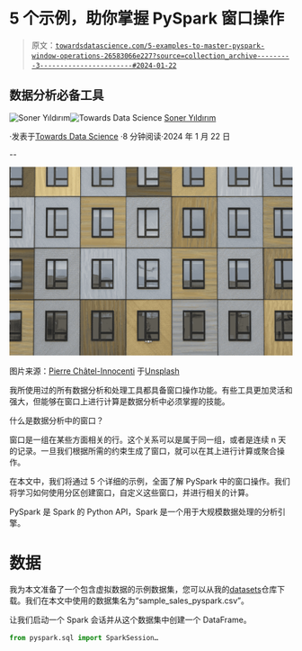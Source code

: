 # 5 个示例，助你掌握 PySpark 窗口操作

> 原文：[`towardsdatascience.com/5-examples-to-master-pyspark-window-operations-26583066e227?source=collection_archive---------3-----------------------#2024-01-22`](https://towardsdatascience.com/5-examples-to-master-pyspark-window-operations-26583066e227?source=collection_archive---------3-----------------------#2024-01-22)

## 数据分析必备工具

[](https://sonery.medium.com/?source=post_page---byline--26583066e227--------------------------------)![Soner Yıldırım](https://sonery.medium.com/?source=post_page---byline--26583066e227--------------------------------)[](https://towardsdatascience.com/?source=post_page---byline--26583066e227--------------------------------)![Towards Data Science](https://towardsdatascience.com/?source=post_page---byline--26583066e227--------------------------------) [Soner Yıldırım](https://sonery.medium.com/?source=post_page---byline--26583066e227--------------------------------)

·发表于[Towards Data Science](https://towardsdatascience.com/?source=post_page---byline--26583066e227--------------------------------) ·8 分钟阅读·2024 年 1 月 22 日

--

![](img/b555efeea498ae8a2fe5917442513e28.png)

图片来源：[Pierre Châtel-Innocenti](https://unsplash.com/@chatelp?utm_content=creditCopyText&utm_medium=referral&utm_source=unsplash) 于[Unsplash](https://unsplash.com/photos/white-and-beige-building-windows-F4VHOj76D0o?utm_content=creditCopyText&utm_medium=referral&utm_source=unsplash)

我所使用过的所有数据分析和处理工具都具备窗口操作功能。有些工具更加灵活和强大，但能够在窗口上进行计算是数据分析中必须掌握的技能。

什么是数据分析中的窗口？

窗口是一组在某些方面相关的行。这个关系可以是属于同一组，或者是连续 n 天的记录。一旦我们根据所需的约束生成了窗口，就可以在其上进行计算或聚合操作。

在本文中，我们将通过 5 个详细的示例，全面了解 PySpark 中的窗口操作。我们将学习如何使用分区创建窗口，自定义这些窗口，并进行相关的计算。

PySpark 是 Spark 的 Python API，Spark 是一个用于大规模数据处理的分析引擎。

# 数据

我为本文准备了一个包含虚拟数据的示例数据集，您可以从我的[datasets](https://github.com/SonerYldrm/datasets/tree/main)仓库下载。我们在本文中使用的数据集名为“sample_sales_pyspark.csv”。

让我们启动一个 Spark 会话并从这个数据集中创建一个 DataFrame。

```py
from pyspark.sql import SparkSession…
```
